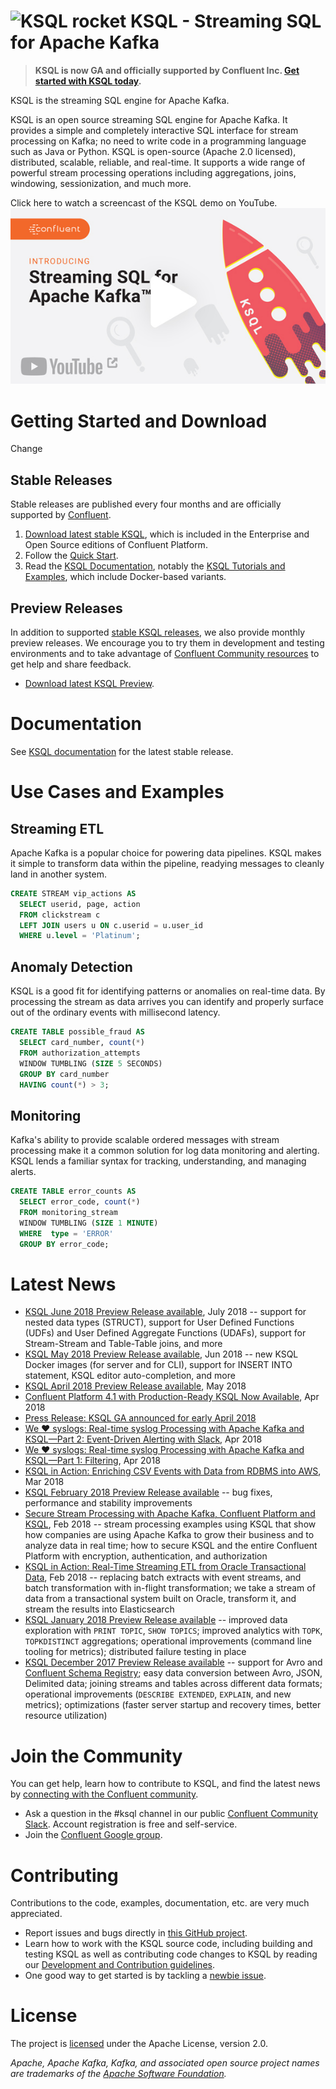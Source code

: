 # ![KSQL rocket](ksq-lrocket.png) KSQL - Streaming SQL for Apache Kafka

> **KSQL is now GA and officially supported by Confluent Inc. [Get started with KSQL today](#getting-started).**

KSQL is the streaming SQL engine for Apache Kafka.

KSQL is an open source streaming SQL engine for Apache Kafka. It provides a simple and completely interactive SQL interface for stream processing on Kafka; no need to write code in a programming language such as Java or Python. KSQL is open-source (Apache 2.0 licensed), distributed, scalable, reliable, and real-time. It supports a wide range of powerful stream processing operations including aggregations, joins, windowing, sessionization, and much more.

Click here to watch a screencast of the KSQL demo on YouTube.
<a href="https://www.youtube.com/watch?v=illEpCOcCVg" target="_blank"><img src="screencast.jpg" alt="KSQL screencast"></a></p>

<a name="getting-started"></a>
# Getting Started and Download

Change

<a name="stable-releases"></a>
## Stable Releases

Stable releases are published every four months and are officially supported by [Confluent](http://www.confluent.io/).

1. [Download latest stable KSQL](https://www.confluent.io/download/), which is included in the Enterprise and
   Open Source editions of Confluent Platform.
2. Follow the [Quick Start](https://docs.confluent.io/current/quickstart.html).
3. Read the [KSQL Documentation](https://docs.confluent.io/current/ksql/docs/), notably the
   [KSQL Tutorials and Examples](https://docs.confluent.io/current/ksql/docs/tutorials/), which include Docker-based
   variants.


<a name="preview-releases"></a>
## Preview Releases

In addition to supported [stable KSQL releases](#stable-releases), we also provide monthly preview releases.
We encourage you to try them in development and testing environments and to take advantage of
[Confluent Community resources](#community) to get help and share feedback.

* [Download latest KSQL Preview](https://www.confluent.io/preview-release).

# Documentation

See [KSQL documentation](https://docs.confluent.io/current/ksql/docs/) for the latest stable release.


# Use Cases and Examples

## Streaming ETL

Apache Kafka is a popular choice for powering data pipelines.  KSQL makes it simple to transform data within the
pipeline, readying messages to cleanly land in another system.

```sql
CREATE STREAM vip_actions AS
  SELECT userid, page, action
  FROM clickstream c
  LEFT JOIN users u ON c.userid = u.user_id
  WHERE u.level = 'Platinum';
```


## Anomaly Detection

KSQL is a good fit for identifying patterns or anomalies on real-time data. By processing the stream as data arrives
you can identify and properly surface out of the ordinary events with millisecond latency.

```sql
CREATE TABLE possible_fraud AS
  SELECT card_number, count(*)
  FROM authorization_attempts
  WINDOW TUMBLING (SIZE 5 SECONDS)
  GROUP BY card_number
  HAVING count(*) > 3;
```


## Monitoring

Kafka's ability to provide scalable ordered messages with stream processing make it a common solution for log data
monitoring and alerting. KSQL lends a familiar syntax for tracking, understanding, and managing alerts.

```sql
CREATE TABLE error_counts AS
  SELECT error_code, count(*)
  FROM monitoring_stream
  WINDOW TUMBLING (SIZE 1 MINUTE)
  WHERE  type = 'ERROR'
  GROUP BY error_code;
```


# Latest News

* [KSQL June 2018 Preview Release available](https://www.confluent.io/blog/june-preview-release-confluent-plaform/), July 2018
  -- support for nested data types (STRUCT), support for User Defined Functions (UDFs) and User Defined Aggregate Functions (UDAFs), support for Stream-Stream and Table-Table joins, and more
* [KSQL May 2018 Preview Release available](https://www.confluent.io/blog/may-preview-release-advancing-ksql-and-schema-registry/), Jun 2018
  -- new KSQL Docker images (for server and for CLI), support for INSERT INTO statement, KSQL editor auto-completion, and more
* [KSQL April 2018 Preview Release available](https://www.confluent.io/blog/introducing-confluent-platform-preview-releases/),
  May 2018
* [Confluent Platform 4.1 with Production-Ready KSQL Now Available](https://www.confluent.io/blog/confluent-platform-4-1-with-production-ready-ksql-now-available/), Apr 2018
* [Press Release: KSQL GA announced for early April 2018](https://www.confluent.io/press-release/confluent-makes-ksql-available-confluent-platform-announces-general-availability/)
* [We ❤ syslogs: Real-time syslog Processing with Apache Kafka and KSQL—Part 2: Event-Driven Alerting with Slack](https://www.confluent.io/blog/real-time-syslog-processing-with-apache-kafka-and-ksql-part-2-event-driven-alerting-with-slack/), Apr 2018
* [We ❤ syslogs: Real-time syslog Processing with Apache Kafka and KSQL—Part 1: Filtering](https://www.confluent.io/blog/real-time-syslog-processing-apache-kafka-ksql-part-1-filtering), Apr 2018
* [KSQL in Action: Enriching CSV Events with Data from RDBMS into AWS](https://www.confluent.io/blog/ksql-in-action-enriching-csv-events-with-data-from-rdbms-into-AWS/), Mar 2018
* [KSQL February 2018 Preview Release available](https://www.confluent.io/blog/ksql-february-release-streaming-sql-for-apache-kafka/)
  -- bug fixes, performance and stability improvements
* [Secure Stream Processing with Apache Kafka, Confluent Platform and KSQL](https://www.confluent.io/blog/secure-stream-processing-apache-kafka-ksql/), Feb 2018
  -- stream processing examples using KSQL that show how companies are using Apache Kafka to grow their business and to
  analyze data in real time; how to secure KSQL and the entire Confluent Platform with encryption, authentication, and
  authorization
* [KSQL in Action: Real-Time Streaming ETL from Oracle Transactional Data](https://www.confluent.io/blog/ksql-in-action-real-time-streaming-etl-from-oracle-transactional-data), Feb 2018
  -- replacing batch extracts with event streams, and batch transformation with in-flight transformation; we take a
  stream of data from a transactional system built on Oracle, transform it, and stream the results into Elasticsearch
* [KSQL January 2018 Preview Release available](https://www.confluent.io/blog/ksql-january-release-streaming-sql-apache-kafka/)
  -- improved data exploration with `PRINT TOPIC`, `SHOW TOPICS`; improved analytics with `TOPK`, `TOPKDISTINCT`
  aggregations; operational improvements (command line tooling for metrics); distributed failure testing in place
* [KSQL December 2017 Preview Release available](https://www.confluent.io/blog/ksql-december-release)
  -- support for Avro and [Confluent Schema Registry](https://github.com/confluentinc/schema-registry); easy data
  conversion between Avro, JSON, Delimited data; joining streams and tables across different data formats; operational
  improvements (`DESCRIBE EXTENDED`, `EXPLAIN`, and new metrics); optimizations (faster server startup and recovery
  times, better resource utilization)


<a name="community"></a>
# Join the Community

You can get help, learn how to contribute to KSQL, and find the latest news by [connecting with the Confluent community](https://www.confluent.io/contact-us-thank-you/).

* Ask a question in the #ksql channel in our public [Confluent Community Slack](https://slackpass.io/confluentcommunity). Account registration is free and self-service.
* Join the [Confluent Google group](https://groups.google.com/forum/#!forum/confluent-platform).


# Contributing

Contributions to the code, examples, documentation, etc. are very much appreciated.

- Report issues and bugs directly in [this GitHub project](https://github.com/confluentinc/ksql/issues).
- Learn how to work with the KSQL source code, including building and testing KSQL as well as contributing code changes
  to KSQL by reading our [Development and Contribution guidelines](CONTRIBUTING.md).
- One good way to get started is by tackling a [newbie issue](https://github.com/confluentinc/ksql/labels/good%20first%20issue).


# License

The project is [licensed](LICENSE) under the Apache License, version 2.0.

*Apache, Apache Kafka, Kafka, and associated open source project names are trademarks of the [Apache Software Foundation](https://www.apache.org/).*
